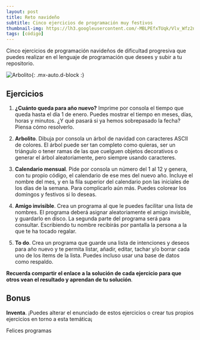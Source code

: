 ```yaml
---
layout: post
title: Reto navideño
subtitle: Cinco ejercicios de programación muy festivos
thumbnail-img: https://lh3.googleusercontent.com/-MBLPEfxTUqk/Vlv_Wfz2nXI/AAAAAAAAIjQ/SxqLvJmMDco/s800-Ic42/Cmas.gif
tags: [código]
---
```

Cinco ejercicios de programación navideños de dificultad progresiva que puedes realizar en el lenguaje de programación que desees y subir a tu repositorio.

![Arbolito](https://lh3.googleusercontent.com/-MBLPEfxTUqk/Vlv_Wfz2nXI/AAAAAAAAIjQ/SxqLvJmMDco/s800-Ic42/Cmas.gif){: .mx-auto.d-block :}

## Ejercicios

1. __¿Cuánto queda para año nuevo?__ Imprime por consola el tiempo que queda hasta el día 1 de enero. Puedes mostrar el tiempo en meses, días, horas y minutos. ¿Y qué pasará si ya hemos sobrepasado la fecha? Piensa cómo resolverlo.

2. __Arbolito__. Dibuja por consola un árbol de navidad con caracteres ASCII de colores. El árbol puede ser tan completo como quieras, ser un triángulo o tener ramas de las que cuelguen objetos decorativos o generar el árbol aleatoriamente, pero siempre usando caracteres.

3. __Calendario mensual__. Pide por consola un número del 1 al 12 y genera, con tu propio código, el calendario de ese mes del nuevo año. Incluye el nombre del mes, y en la fila superior del calendario pon las iniciales de los días de la semana. Para complicarlo aún más. Puedes colorear los domingos y festivos si lo deseas.

4. __Amigo invisible__. Crea un programa al que le puedes facilitar una lista de nombres. El programa deberá asignar aleatoriamente el amigo invisible, y guardarlo en disco. La segunda parte del programa será para consultar. Escribiendo tu nombre recibirás por pantalla la persona a la que te ha tocado regalar.

5. __To do__. Crea un programa que guarde una lista de intenciones y deseos para año nuevo y te permita listar, añadir, editar, tachar y/o borrar cada uno de los items de la lista. Puedes incluso usar una base de datos como respaldo.

__Recuerda compartir el enlace a la solución de cada ejercicio para que otros vean el resultado y aprendan de tu solución__.
## Bonus

__Inventa__. ¡Puedes alterar el enunciado de estos ejercicios o crear tus propios ejercicios en torno a esta temática¡

Felices programas